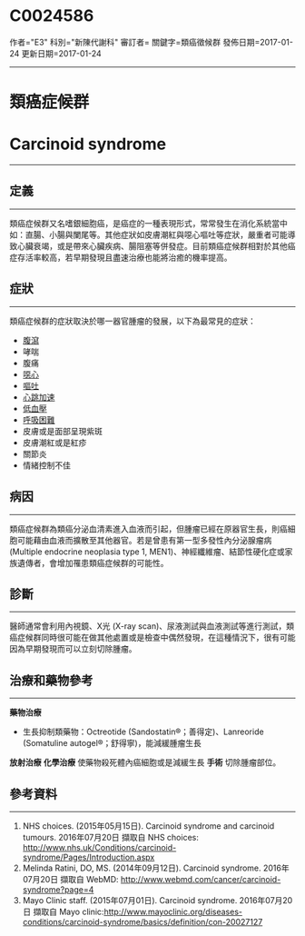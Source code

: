# C0024586
作者="E3"
科別="新陳代謝科"
審訂者=
關鍵字=類癌徵候群
發佈日期=2017-01-24
更新日期=2017-01-24

----------
# 類癌症候群
# Carcinoid syndrome
----------
## 定義
----------

類癌症候群又名嗜銀細胞癌，是癌症的一種表現形式，常常發生在消化系統當中如：直腸、小腸與闌尾等。其他症狀如皮膚潮紅與噁心嘔吐等症狀，嚴重者可能導致心臟衰竭，或是帶來心臟疾病、腸阻塞等併發症。目前類癌症候群相對於其他癌症存活率較高，若早期發現且盡速治療也能將治癒的機率提高。

## 症狀
----------

類癌症候群的症狀取決於哪一器官腫瘤的發展，以下為最常見的症狀：

- [腹瀉](C0011991-01)
- 哮喘
- 腹痛
- [噁心](C0027497)
- [嘔吐](C0042963)
- [心跳加速](C0039231-01)
- [低血壓](C0020649)
- [呼吸困難](C0013404)
- 皮膚或是面部呈現紫斑
- 皮膚潮紅或是紅疹
- 關節炎
- 情緒控制不佳
## 病因
----------

類癌症候群為類癌分泌血清素進入血液而引起，但腫瘤已經在原器官生長，則癌細胞可能藉由血液而擴散至其他器官。若是曾患有第一型多發性內分泌腺瘤病 (Multiple endocrine neoplasia type 1, MEN1)、神經纖維瘤、結節性硬化症或家族遺傳者，會增加罹患類癌症候群的可能性。

## 診斷
----------

醫師通常會利用內視鏡、X光 (X-ray scan)、尿液測試與血液測試等進行測試，類癌症候群同時很可能在做其他處置或是檢查中偶然發現，在這種情況下，很有可能因為早期發現而可以立刻切除腫瘤。

## 治療和藥物參考
----------

**藥物治療**

- 生長抑制類藥物：Octreotide (Sandostatin®；善得定)、Lanreoride (Somatuline autogel®；舒得寧)，能減緩腫瘤生長

**放射治療**
**化學治療**
使藥物殺死體內癌細胞或是減緩生長
**手術**
切除腫瘤部位。

## 參考資料
----------
1. NHS choices. (2015年05月15日). Carcinoid syndrome and carcinoid tumours. 2016年07月20日 擷取自 NHS choices: http://www.nhs.uk/Conditions/carcinoid-syndrome/Pages/Introduction.aspx
2. Melinda Ratini, DO, MS. (2014年09月12日). Carcinoid syndrome. 2016年07月20日 擷取自 WebMD: http://www.webmd.com/cancer/carcinoid-syndrome?page=4
3. Mayo Clinic staff. (2015年07月01日). Carcinoid syndrome. 2016年07月20日 擷取自 Mayo clinic:http://www.mayoclinic.org/diseases-conditions/carcinoid-syndrome/basics/definition/con-20027127

